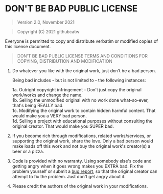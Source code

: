 # DON'T BE BAD PUBLIC LICENSE

> Version 2.0, November 2021

> Copyright (C) 2021 githubcatw 
 
 Everyone is permitted to copy and distribute verbatim or modified
 copies of this license document.

> DON'T BE BAD PUBLIC LICENSE
> TERMS AND CONDITIONS FOR COPYING, DISTRIBUTION AND MODIFICATION

 1. Do whatever you like with the original work, just don't be a bad person.

     Being bad includes - but is not limited to - the following instances:

	 1a. Outright copyright infringement - Don't just copy the original work/works and change the name.  
	 1b. Selling the unmodified original with no work done what-so-ever, that's being REALLY bad.  
	 1c. Modifying the original work to contain hidden harmful content. That would make you a VERY bad person.  
	 1d. Selling a project with educational purposes without consulting the original creator. That would make you SUPER bad.
	 
 2. If you become rich through modifications, related works/services, or supporting the original work,
 share the love. Only a bad person would make loads off this work and not buy the original work's 
 creator(s) a beer or a pizza.
 
 3. Code is provided with no warranty. Using somebody else's code and getting angry when it goes wrong makes 
 you EXTRA bad. Fix the problem yourself or submit a [bug report](https://www.chiark.greenend.org.uk/~sgtatham/bugs.html), so that the 
 original creator can attempt to fix the problem. Just don't get angry about it.
 
 4. Please credit the authors of the original work in your modifications.
